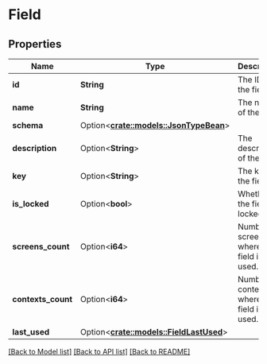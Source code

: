 # Field

## Properties

Name | Type | Description | Notes
------------ | ------------- | ------------- | -------------
**id** | **String** | The ID of the field. | 
**name** | **String** | The name of the field. | 
**schema** | Option<[**crate::models::JsonTypeBean**](JsonTypeBean.md)> |  | [optional]
**description** | Option<**String**> | The description of the field. | [optional]
**key** | Option<**String**> | The key of the field. | [optional]
**is_locked** | Option<**bool**> | Whether the field is locked. | [optional]
**screens_count** | Option<**i64**> | Number of screens where the field is used. | [optional]
**contexts_count** | Option<**i64**> | Number of contexts where the field is used. | [optional]
**last_used** | Option<[**crate::models::FieldLastUsed**](FieldLastUsed.md)> |  | [optional]

[[Back to Model list]](../README.md#documentation-for-models) [[Back to API list]](../README.md#documentation-for-api-endpoints) [[Back to README]](../README.md)


